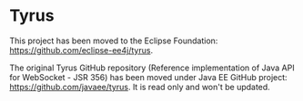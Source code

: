 # Tyrus
This project has been moved to the Eclipse Foundation: https://github.com/eclipse-ee4j/tyrus.

The original Tyrus GitHub repository (Reference implementation of Java API for WebSocket - JSR 356) has been moved under Java EE GitHub project: https://github.com/javaee/tyrus. It is read only and won't be updated.

